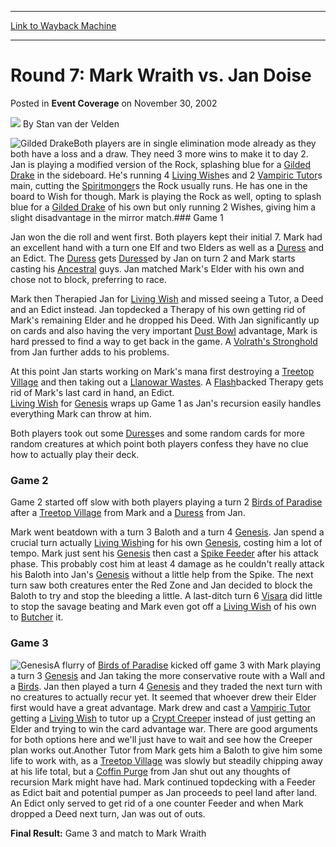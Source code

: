 
---
[Link to Wayback Machine](https://web.archive.org/web/20220815102306/https://magic.wizards.com/en/articles/archive/event-coverage/round-7-mark-wraith-vs-jan-doise-2002-11-30)

[_metadata_:author]:- "Stan van der Velden"
[_metadata_:description]:- "Both players are in single elimination mode already as they both have a loss and a draw. They need 3 more wins to make it to day 2. Jan is playing a modified version of the Rock, splashing blue for a Gilded Drake in the sideboard. He's running 4 Living Wishes and 2 Vampiric Tutors main, cutting the Spiritmongers the Rock usually runs. He has one in the board to Wish for"
[_metadata_:generator]:- "Drupal 7 (http://drupal.org)"
[_metadata_:node]:- "785031"
[_metadata_:publish_date]:- "2002-11-30"
[_metadata_:source]:- "div-main-content"
[_metadata_:title]:- "Round 7: Mark Wraith vs. Jan Doise"
[_metadata_:wayback_capture_timestamp]:- "2022-08-15 10:23:06"
[_metadata_:wayback_raw_url]:- "https://web.archive.org/web/20220815102306id_/https://magic.wizards.com/en/articles/archive/event-coverage/round-7-mark-wraith-vs-jan-doise-2002-11-30"
[_metadata_:wayback_url]:- "https://magic.wizards.com/en/articles/archive/event-coverage/round-7-mark-wraith-vs-jan-doise-2002-11-30"
---


Round 7: Mark Wraith vs. Jan Doise
==================================



 Posted in **Event Coverage**
 on November 30, 2002 






![](https://media.magic.wizards.com/styles/auth_small/public/generic-avatar-150_242.png)
By Stan van der Velden











![Gilded Drake](http://gatherer.wizards.com/Handlers/Image.ashx?type=card&name=Gilded+Drake)Both players are in single elimination mode already as they both have a loss and a draw. They need 3 more wins to make it to day 2. Jan is playing a modified version of the Rock, splashing blue for a [Gilded Drake](https://gatherer.wizards.com/Pages/Card/Details.aspx?name=Gilded+Drake) in the sideboard. He's running 4 [Living Wish](https://gatherer.wizards.com/Pages/Card/Details.aspx?name=Living+Wish)es and 2 [Vampiric Tutor](https://gatherer.wizards.com/Pages/Card/Details.aspx?name=Vampiric+Tutor)s main, cutting the [Spiritmonger](https://gatherer.wizards.com/Pages/Card/Details.aspx?name=Spiritmonger)s the Rock usually runs. He has one in the board to Wish for though. Mark is playing the Rock as well, opting to splash blue for a [Gilded Drake](https://gatherer.wizards.com/Pages/Card/Details.aspx?name=Gilded+Drake) of his own but only running 2 Wishes, giving him a slight disadvantage in the mirror match.### Game 1

Jan won the die roll and went first. Both players kept their initial 7. Mark had an excellent hand with a turn one Elf and two Elders as well as a [Duress](https://gatherer.wizards.com/Pages/Card/Details.aspx?name=Duress) and an Edict. The [Duress](https://gatherer.wizards.com/Pages/Card/Details.aspx?name=Duress) gets [Duress](https://gatherer.wizards.com/Pages/Card/Details.aspx?name=Duress)ed by Jan on turn 2 and Mark starts casting his [Ancestral](https://gatherer.wizards.com/Pages/Card/Details.aspx?name=Ancestral) guys. Jan matched Mark's Elder with his own and chose not to block, preferring to race. 

Mark then Therapied Jan for [Living Wish](https://gatherer.wizards.com/Pages/Card/Details.aspx?name=Living+Wish) and missed seeing a Tutor, a Deed and an Edict instead. Jan topdecked a Therapy of his own getting rid of Mark's remaining Elder and he dropped his Deed. With Jan significantly up on cards and also having the very important [Dust Bowl](https://gatherer.wizards.com/Pages/Card/Details.aspx?name=Dust+Bowl) advantage, Mark is hard pressed to find a way to get back in the game. A [Volrath's Stronghold](https://gatherer.wizards.com/Pages/Card/Details.aspx?name=Volrath%27s+Stronghold) from Jan further adds to his problems. 

At this point Jan starts working on Mark's mana first destroying a [Treetop Village](https://gatherer.wizards.com/Pages/Card/Details.aspx?name=Treetop+Village) and then taking out a [Llanowar Wastes](https://gatherer.wizards.com/Pages/Card/Details.aspx?name=Llanowar+Wastes). A [Flash](https://gatherer.wizards.com/Pages/Card/Details.aspx?name=Flash)backed Therapy gets rid of Mark's last card in hand, an Edict.  
[Living Wish](https://gatherer.wizards.com/Pages/Card/Details.aspx?name=Living+Wish) for [Genesis](https://gatherer.wizards.com/Pages/Card/Details.aspx?name=Genesis) wraps up Game 1 as Jan's recursion easily handles everything Mark can throw at him.

Both players took out some [Duress](https://gatherer.wizards.com/Pages/Card/Details.aspx?name=Duress)es and some random cards for more random creatures at which point both players confess they have no clue how to actually play their deck.

### Game 2

Game 2 started off slow with both players playing a turn 2 [Birds of Paradise](https://gatherer.wizards.com/Pages/Card/Details.aspx?name=Birds+of+Paradise) after a [Treetop Village](https://gatherer.wizards.com/Pages/Card/Details.aspx?name=Treetop+Village) from Mark and a [Duress](https://gatherer.wizards.com/Pages/Card/Details.aspx?name=Duress) from Jan. 

Mark went beatdown with a turn 3 Baloth and a turn 4 [Genesis](https://gatherer.wizards.com/Pages/Card/Details.aspx?name=Genesis). Jan spend a crucial turn actually [Living Wish](https://gatherer.wizards.com/Pages/Card/Details.aspx?name=Living+Wish)ing for his own [Genesis](https://gatherer.wizards.com/Pages/Card/Details.aspx?name=Genesis), costing him a lot of tempo. Mark just sent his [Genesis](https://gatherer.wizards.com/Pages/Card/Details.aspx?name=Genesis) then cast a [Spike Feeder](https://gatherer.wizards.com/Pages/Card/Details.aspx?name=Spike+Feeder) after his attack phase. This probably cost him at least 4 damage as he couldn't really attack his Baloth into Jan's [Genesis](https://gatherer.wizards.com/Pages/Card/Details.aspx?name=Genesis) without a little help from the Spike. The next turn saw both creatures enter the Red Zone and Jan decided to block the Baloth to try and stop the bleeding a little. A last-ditch turn 6 [Visara](https://gatherer.wizards.com/Pages/Card/Details.aspx?name=Visara) did little to stop the savage beating and Mark even got off a [Living Wish](https://gatherer.wizards.com/Pages/Card/Details.aspx?name=Living+Wish) of his own to [Butcher](https://gatherer.wizards.com/Pages/Card/Details.aspx?name=Butcher) it.

### Game 3

![Genesis](http://gatherer.wizards.com/Handlers/Image.ashx?type=card&name=Genesis)A flurry of [Birds of Paradise](https://gatherer.wizards.com/Pages/Card/Details.aspx?name=Birds+of+Paradise) kicked off game 3 with Mark playing a turn 3 [Genesis](https://gatherer.wizards.com/Pages/Card/Details.aspx?name=Genesis) and Jan taking the more conservative route with a Wall and a [Birds](https://gatherer.wizards.com/Pages/Card/Details.aspx?name=Birds). Jan then played a turn 4 [Genesis](https://gatherer.wizards.com/Pages/Card/Details.aspx?name=Genesis) and they traded the next turn with no creatures to actually recur yet. It seemed that whoever drew their Elder first would have a great advantage. Mark drew and cast a [Vampiric Tutor](https://gatherer.wizards.com/Pages/Card/Details.aspx?name=Vampiric+Tutor) getting a [Living Wish](https://gatherer.wizards.com/Pages/Card/Details.aspx?name=Living+Wish) to tutor up a [Crypt Creeper](https://gatherer.wizards.com/Pages/Card/Details.aspx?name=Crypt+Creeper) instead of just getting an Elder and trying to win the card advantage war. There are good arguments for both options here and we'll just have to wait and see how the Creeper plan works out.Another Tutor from Mark gets him a Baloth to give him some life to work with, as a [Treetop Village](https://gatherer.wizards.com/Pages/Card/Details.aspx?name=Treetop+Village) was slowly but steadily chipping away at his life total, but a [Coffin Purge](https://gatherer.wizards.com/Pages/Card/Details.aspx?name=Coffin+Purge) from Jan shut out any thoughts of recursion Mark might have had. Mark continued topdecking with a Feeder as Edict bait and potential pumper as Jan proceeds to peel land after land. An Edict only served to get rid of a one counter Feeder and when Mark dropped a Deed next turn, Jan was out of outs.

**Final Result:** Game 3 and match to Mark Wraith







